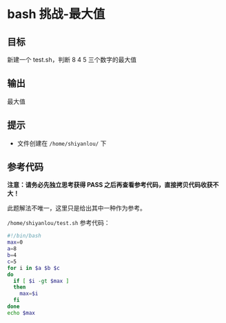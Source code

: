 # bash 挑战-最大值

## 目标

新建一个 test.sh，判断 8 4 5 三个数字的最大值

## 输出

最大值

## 提示

- 文件创建在 `/home/shiyanlou/` 下

## 参考代码

**注意：请务必先独立思考获得 PASS 之后再查看参考代码，直接拷贝代码收获不大！**

此题解法不唯一，这里只是给出其中一种作为参考。

`/home/shiyanlou/test.sh` 参考代码：

```bash
#!/bin/bash
max=0
a=8
b=4
c=5
for i in $a $b $c
do
  if [ $i -gt $max ]
  then
    max=$i
  fi
done
echo $max
```
